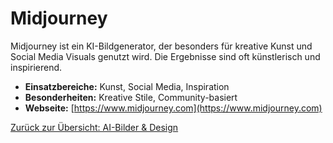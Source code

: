 # Midjourney

Midjourney ist ein KI-Bildgenerator, der besonders für kreative Kunst und Social Media Visuals genutzt wird. Die Ergebnisse sind oft künstlerisch und inspirierend.

- **Einsatzbereiche:** Kunst, Social Media, Inspiration
- **Besonderheiten:** Kreative Stile, Community-basiert
- **Webseite:** [https://www.midjourney.com](https://www.midjourney.com)

[Zurück zur Übersicht: AI-Bilder & Design](../ai_bild_tools.md)
